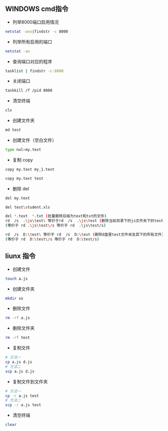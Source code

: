 
## WINDOWS cmd指令

- 列举8000端口启用情况

```bash , shell
netstat -ano|findstr -c 8000
```

- 列举所有启用的端口

```bash , shell
netstat -an
```

- 查询端口对应的程序

```bash , shell
tasklist | findstr -c:8000
```

- 关闭端口

```bash , shell
taskkill /f /pid 8000
```

- 清空终端

```bash , shell
cls
```

- 创建文件夹

```bash , shell
md test
```

- 创建文件（空白文件）

```bash , shell
type nul>my.text
```

- 复制 copy

```bash , shell
copy my.text my_1.text

copy my.text test
```

- 删除 del

```bash , shell
del my.text

del test\student.xls

del *.text  *.txt (批量删除后缀为text和txt的文件)
rd  /s  .\js\test\ 等价于rd  /s  .\js\test (删除当前目录下的js文件夹下的test文件夹及test文件夹下的所有文件)(最后的\可省略)
(等价于 rd .\js\test\/s 等价于 rd  .\js\test/s)

rd  /s  D:\test\ 等价于 rd  /s  D:\test (删除d盘里test文件夹及其下的所有文件)(最后的\可省略)
(等价于 rd  D:\test\/s 等价于 rd  D:\test/s)
```

## liunx 指令

- 创建文件

```bash , shell
touch a.js
```

- 创建文件夹

```bash , shell
mkdir so
```

- 删除文件

```bash , shell
rm -rf a.js
```

- 删除文件夹

```bash , shell
rm -rf test
```

- 复制文件

```bash , shell
# 方法一
cp a.js d.js 
# 方法二
scp a.js d.js
```

- 复制文件到文件夹

```bash , shell
# 方法一
cp -r a.js test
# 方法二
scp -r a.js test
```

- 清空终端

```bash , shell
clear
```